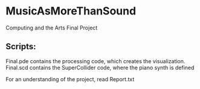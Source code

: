 # MusicAsMoreThanSound
Computing and the Arts Final Project

## Scripts:
Final.pde contains the processing code, which creates the visualization. <br/>
Final.scd contains the SuperCollider code, where the piano synth is defined <br/>

For an understanding of the project, read Report.txt
